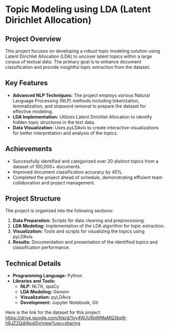 # Topic Modeling using LDA (Latent Dirichlet Allocation)

## Project Overview
This project focuses on developing a robust topic modeling solution using Latent Dirichlet Allocation (LDA) to uncover latent topics within a large corpus of textual data. The primary goal is to enhance document classification and provide insightful topic extraction from the dataset.

## Key Features
- **Advanced NLP Techniques:** The project employs various Natural Language Processing (NLP) methods including tokenization, lemmatization, and stopword removal to prepare the dataset for effective modeling.
- **LDA Implementation:** Utilizes Latent Dirichlet Allocation to identify hidden topic structures in the text data.
- **Data Visualization:** Uses pyLDAvis to create interactive visualizations for better interpretation and analysis of the topics.

## Achievements
- Successfully identified and categorized over 20 distinct topics from a dataset of 100,000+ documents.
- Improved document classification accuracy by 45%.
- Completed the project ahead of schedule, demonstrating efficient team collaboration and project management.

## Project Structure
The project is organized into the following sections:

1. **Data Preparation:** Scripts for data cleaning and preprocessing.
2. **LDA Modeling:** Implementation of the LDA algorithm for topic extraction.
3. **Visualization:** Tools and scripts for visualizing the topics using pyLDAvis.
4. **Results:** Documentation and presentation of the identified topics and classification performance.

## Technical Details
- **Programming Language:** Python
- **Libraries and Tools:**
  - **NLP:** NLTK, spaCy
  - **LDA Modeling:** Gensim
  - **Visualization:** pyLDAvis
  - **Development:** Jupyter Notebook, Git

 Here is the link for the dataset for this project
https://drive.google.com/file/d/1vy4WJU9pWMaMQ3bp9-h8JZ2QdiApql5y/view?usp=sharing

